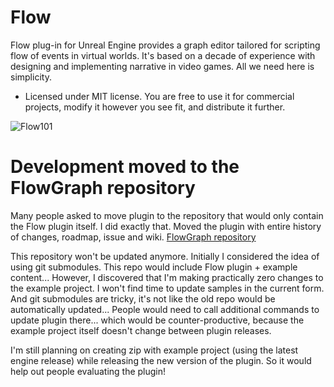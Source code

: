# Flow

Flow plug-in for Unreal Engine provides a graph editor tailored for scripting flow of events in virtual worlds. It's based on a decade of experience with designing and implementing narrative in video games. All we need here is simplicity.
* Licensed under MIT license. You are free to use it for commercial projects, modify it however you see fit, and distribute it further.

![Flow101](https://user-images.githubusercontent.com/5065057/103543817-6d924080-4e9f-11eb-87d9-15ab092c3875.png)

# Development moved to the FlowGraph repository
Many people asked to move plugin to the repository that would only contain the Flow plugin itself.
I did exactly that. Moved the plugin with entire history of changes, roadmap, issue and wiki.
[FlowGraph repository](https://github.com/MothCocoon/FlowGraph)

This repository won't be updated anymore.
Initially I considered the idea of using git submodules. This repo would include Flow plugin + example content... However, I discovered that I'm making practically zero changes to the example project. I won't find time to update samples in the current form. 
And git submodules are tricky, it's not like the old repo would be automatically updated... People would need to call additional commands to update plugin there... which would be counter-productive, because the example project itself doesn't change between plugin releases.

I'm still planning on creating zip with example project (using the latest engine release) while releasing the new version of the plugin. So it would help out people evaluating the plugin!
